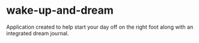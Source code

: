 # wake-up-and-dream
Application created to help start your day off on the right foot along with an integrated dream journal.
